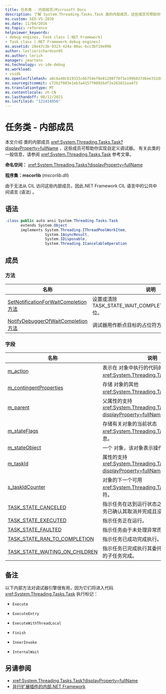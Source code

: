 ```yaml
---
title: 任务类 - 内部成员|Microsoft Docs
description: 了解 System.Threading.Tasks.Task 类的内部成员，这些成员可帮助你实现自定义调试器。
ms.custom: SEO-VS-2020
ms.date: 11/04/2016
ms.topic: reference
helpviewer_keywords:
- debug engines, Task class [.NET Framework]
- Task class [.NET Framework debug engines]
ms.assetid: 28e47c3b-9323-424a-80ac-6cc3bf19e09b
author: leslierichardson95
ms.author: lerich
manager: jmartens
ms.technology: vs-ide-debug
ms.workload:
- vssdk
ms.openlocfilehash: a8c6a40cb19315c6b754ef8e81208f78f1e1996837d6ee352d84a6df25041dc4
ms.sourcegitcommit: c72b2f603e1eb3a4157f00926df2e263831ea472
ms.translationtype: MT
ms.contentlocale: zh-CN
ms.lasthandoff: 08/12/2021
ms.locfileid: "121414956"
---
```

# <a name="task-class---internal-members"></a>任务类 - 内部成员
本文介绍 类的内部成员 <xref:System.Threading.Tasks.Task?displayProperty=fullName> ，这些成员可帮助你实现自定义调试器。 有关此类的一般信息，请参阅 <xref:System.Threading.Tasks.Task> 参考文章。

 **命名空间：** <xref:System.Threading.Tasks?displayProperty=fullName>

 **程序集：mscorlib** (*mscorlib.dll*) 

 由于无法从 CIL 访问这些内部成员，因此.NET Framework CIL 语言中的公共中间语言 (语法) 。

## <a name="syntax"></a>语法

```csharp
.class public auto ansi System.Threading.Tasks.Task
       extends System.Object
       implements System.Threading.IThreadPoolWorkItem,
                  System.IAsyncResult,
                  System.IDisposable,
                  System.Threading.ICancelableOperation
```

## <a name="members"></a>成员

### <a name="methods"></a>方法

|名称|说明|
|----------|-----------------|
|[SetNotificationForWaitCompletion 方法](../../extensibility/debugger/setnotificationforwaitcompletion-method.md)|设置或清除TASK_STATE_WAIT_COMPLETION_NOTIFICATION位。|
|[NotifyDebuggerOfWaitCompletion 方法](../../extensibility/debugger/notifydebuggerofwaitcompletion-method.md)|调试器用作断点目标的占位符方法。|

### <a name="fields"></a>字段

|名称|说明|
|----------|-----------------|
|[m_action](../../extensibility/debugger/m-action-field.md)|表示在 对象中执行的代码的 <xref:System.Threading.Tasks.Task> 委托。|
|[m_contingentProperties](../../extensibility/debugger/m-contingentproperties-field.md)|存储 对象的其他 <xref:System.Threading.Tasks.Task> 属性。|
|[m_parent](../../extensibility/debugger/m-parent-field.md)|父属性的支持 <xref:System.Threading.Tasks.Task?displayProperty=fullName> 字段。|
|[m_stateFlags](../../extensibility/debugger/m-stateflags-field.md)|存储有关对象的当前状态 <xref:System.Threading.Tasks.Task> 的信息。|
|[m_stateObject](../../extensibility/debugger/m-stateobject-field.md)|一个 对象，该对象表示操作将使用的数据。|
|[m_taskId](../../extensibility/debugger/m-taskid-field.md)|属性的支持 <xref:System.Threading.Tasks.Task.Id%2A?displayProperty=fullName> 字段。|
|[s_taskIdCounter](../../extensibility/debugger/s-taskidcounter-field.md)|对象的下一个可用 <xref:System.Threading.Tasks.Task> 标识符。|
|[TASK_STATE_CANCELED](../../extensibility/debugger/task-state-canceled-field.md)|指示任务在达到运行状态之前已取消，或者任务已确认其取消并完成且没有异常。|
|[TASK_STATE_EXECUTED](../../extensibility/debugger/task-state-executed-field.md)|指示任务正在运行。|
|[TASK_STATE_FAULTED](../../extensibility/debugger/task-state-faulted-field.md)|指示任务由于未处理异常而完成。|
|[TASK_STATE_RAN_TO_COMPLETION](../../extensibility/debugger/task-state-ran-to-completion-field.md)|指示任务已成功完成执行。|
|[TASK_STATE_WAITING_ON_CHILDREN](../../extensibility/debugger/task-state-waiting-on-children-field.md)|指示任务已完成执行其委托，并隐式等待附加的子任务完成。|

## <a name="remarks"></a>备注
 以下内部方法对调试器引擎很有用，因为它们将进入代码 <xref:System.Threading.Tasks.Task> 执行标记：

- `Execute`

- `ExecuteEntry`

- `ExecuteWithThreadLocal`

- `Finish`

- `InnerInvoke`

- `InternalWait`

## <a name="see-also"></a>另请参阅
- <xref:System.Threading.Tasks.Task?displayProperty=fullName>
- [并行扩展插件的内部.NET Framework](../../extensibility/debugger/parallel-extension-internals-for-the-dotnet-framework.md)
